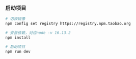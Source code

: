 <!--
 * @Description: 
 * @Author: ly
 * @Date: 2023-03-05 20:17:11
-->
### 启动项目
``` bash
# 切换镜像
npm config set registry https://registry.npm.taobao.org

# 安装依赖，对应node -v 16.13.2
npm install

# 启动项目
npm run dev

